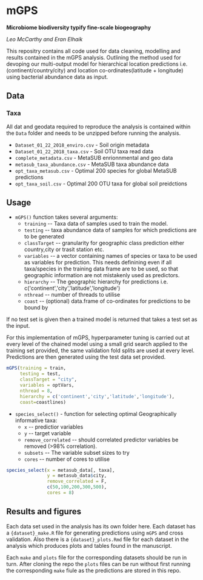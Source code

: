 # mGPS
**Microbiome biodiversity typify fine-scale biogeography**

*Leo McCarthy and Eran Elhaik*


This repositry contains all code used for data cleaning, modelling and results contained in the mGPS analysis. Outlining the method used for devoping our multi-output model for hierarchical location predictions i.e. (continent/country/city) and location co-ordinates(latitude + longitude) using bacterial abundance data as input. 

## Data

### Taxa
All dat and geodata required to reproduce the analysis is contained within the `Data` folder and needs to be unzipped before running the analysis. 
* `Dataset_01_22_2018_enviro.csv` - Soil origin metadata
* `Dataset_01_22_2018_taxa.csv` - Soil OTU taxa read data
* `complete_metadata.csv` - MetaSUB enrionnmental and geo data
* `metasub_taxa_abundance.csv` - MetaSUB taxa abundance data
* `opt_taxa_metasub.csv` - Optimal 200 species for global MetaSUB predictions
* `opt_taxa_soil.csv` - Optimal 200 OTU taxa for global soil preidctions



## Usage 

* `mGPS()` function takes several arguments:   
  - `training` -- Taxa data of samples used to train the model. 
  - `testing` -- taxa abundance data of samples for which predictions are to be generated  
  - `classTarget` -- granularity for geographic class prediction either country,city or trasit station etc. 
  - `variables` -- a vector containing names of species or taxa to be used as variables for prediction. This needs definining even if all taxa/species in the training data frame are to be used, so that geographic information are not mistakenly used as predictors. 
  - `hierarchy` -- The geographic hierarchy for predictions i.e. c('continent','city','latitude','longitude')
  - `nthread` -- number of threads to utilise 
  - `coast` -- (optional) data.frame of co-ordinates for predictions to be bound by
  
If no test set is given then a trained model is returned that takes a test set as the input. 
  
For this implementation of mGPS, hyperparameter tuning is carried out at every level of the chained model using a small grid search applied to the training set provided, the same validation fold splits are used at every level. Predictions are then generated using the test data set provided. 

```R
mGPS(training = train, 
     testing = test, 
     classTarget = "city",
     variables = optVars,
     nthread = 8,
     hierarchy = c('continent','city','latitude','longitude'), 
     coast=coastlines)
```

* `species_select()` - function for selecting optimal Geographically informative taxa:
  - `x` -- predictior variables
  - `y` -- target variable 
  - `remove_correlated` -- should correlated predictor variables be removed (>98% correlation). 
  - `subsets` -- The variable subset sizes to try 
  - `cores` -- number of cores to utilise 

```R
species_select(x = metasub_data[, taxa],
               y = metasub_data$city,
               remove_correlated = F,
               c(50,100,200,300,500),
               cores = 8)
```


 
## Results and figures

Each data set used in the analysis has its own folder here. Each dataset has a `{dataset}_make.R` file for generating predictions using `mGPS` and cross validation. Also there is a `{dataset}_plots.Rmd` file for each dataset in the analysis which produces plots and tables found in the manuscript.

Each `make` and `plots` file for the corresponding datasets should be run in turn. After cloning the repo the `plots` files can be run without first running the corresponding `make` fiule as the predictions are stored in this repo. 
  
  










